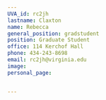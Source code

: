 ```yaml
---
UVA_id: rc2jh
lastname: Claxton
name: Rebecca
general_position: gradstudent
position: Graduate Student
office: 114 Kerchof Hall
phone: 434-243-8698
email: rc2jh@virginia.edu
image:
personal_page:


---
```

